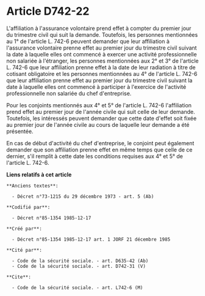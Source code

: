 # Article D742-22

L'affiliation à l'assurance volontaire prend effet à compter du premier jour du trimestre civil qui suit la demande.
Toutefois, les personnes mentionnées au 1° de l'article L. 742-6 peuvent demander que leur affiliation à l'assurance
volontaire prenne effet au premier jour du trimestre civil suivant la date à laquelle elles ont commencé à exercer une
activité professionnelle non salariée à l'étranger, les personnes mentionnées aux 2° et 3° de l'article L. 742-6 que leur
affiliation prenne effet à la date de leur radiation à titre de cotisant obligatoire et les personnes mentionnées au 4° de
l'article L. 742-6 que leur affiliation prenne effet au premier jour du trimestre civil suivant la date à laquelle elles ont
commencé à participer à l'exercice de l'activité professionnelle non salariée du chef d'entreprise. 

Pour les conjoints mentionnés aux 4° et 5° de l'article L. 742-6 l'affiliation prend effet au premier jour de l'année civile
qui suit celle de leur demande. Toutefois, les intéressés peuvent demander que cette date d'effet soit fixée au premier jour
de l'année civile au cours de laquelle leur demande a été présentée. 

En cas de début d'activité du chef d'entreprise, le conjoint peut également demander que son affiliation prenne effet en même
temps que celle de ce dernier, s'il remplit à cette date les conditions requises aux 4° et 5° de l'article L. 742-6.

**Liens relatifs à cet article**

	**Anciens textes**:

	  - Décret n°73-1215 du 29 décembre 1973 - art. 5 (Ab)

	**Codifié par**:

	  - Décret n°85-1354 1985-12-17

	**Créé par**:

	  - Décret n°85-1354 1985-12-17 art. 1 JORF 21 décembre 1985

	**Cité par**:

	  - Code de la sécurité sociale. - art. D635-42 (Ab)
	  - Code de la sécurité sociale. - art. D742-31 (V)

	**Cite**:

	  - Code de la sécurité sociale. - art. L742-6 (M)
